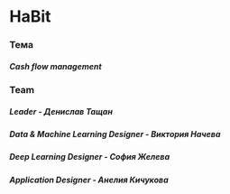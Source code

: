 # HaBit
<h3> Тема
<h5>Cash flow management
<h3> Team
<h5>Leader - Денислав Тащан
<h5>Data & Machine Learning Designer - Виктория Начева
<h5>Deep Learning Designer - София Желева
<h5>Application Designer - Анелия Кичукова
